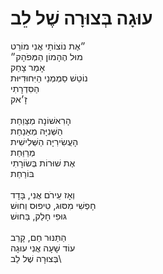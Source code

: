 # עוּגָה בְּצוּרָה שֶׁל לֵב

״אֶת נוֹצוֹתַי אֲנִי מוֹרֵט\
מוּל הֶהָמוֹן הַמְּפֹהָק״\
אָמַר צָחַק\
נוֹטֵשׁ סַמְמְנֵי הַיִּחוּדִיּוּת\
הַסִּדְרָתִי \
זָ׳אק\
\
הָרִאשׁוֹנָה מְצַּוַחַת\
הַשְּׁנִיָּה מְאַנַחַת\
הָעֲשִׂירִיָּה הַשְּׁלִישִׁית\
מְרַוַּחַת\
אֶת שׁוּרוֹת בְּשׂוֹרָתִי\
בּוֹרַחַת\
\
וְאָז עֵירֹם אֲנִי, בָּדָד\
חָפְשִׁי מִסּוּג, טִיפוּס וְחוּשׁ\
גּוּפִי חָלַק, בַּחוּשׁ\
\
הַתַּנּוּר חַם, קָרֵב\
עוֹד שָׁעָה אֲנִי עוּגָה\
בְּצוּרָה שֶׁל לֵב\